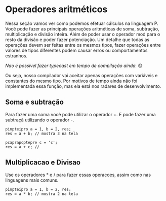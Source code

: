 # Operadores aritméticos

Nessa seção vamos ver como podemos efetuar cálculos na linguagem P. Você pode fazer as principais operações aritméticas de soma, subtração, multiplicação e divisão inteira. Além de poder usar o operador mod para o resto da divisão e poder fazer potenciação. Um detalhe que todas as operações devem ser feitas entre os mesmos tipos, fazer operações entre valores de tipos diferentes podem causar erros ou comportamentos estranhos.

*Nao é possivel fazer typecast em tempo de compilação ainda.* 😓

Ou seja, nosso compilador vai aceitar apenas operações com variáveis e constantes do mesmo tipo. Por motivos de tempo ainda não foi implementada essa função, mas ela está nos radares de desenvolvimento.

## Soma e subtração

Para fazer uma soma você pode utilizar o operador +. E pode fazer uma subtraçã utilizando o operador -.

```
pinpteipro a = 1, b = 2, res;
res = a + b; // mostra 3 na tela

pcaprapcptepre c = 'c';
res = a + c; // 
```

## Multiplicacao e Divisao

Use os operadores * e / para fazer essas operacoes, assim como nas linguagens mais comuns.

```
pinpteipro a = 1, b = 2, res;
res = a * b; // mostra 2 na tela

```
